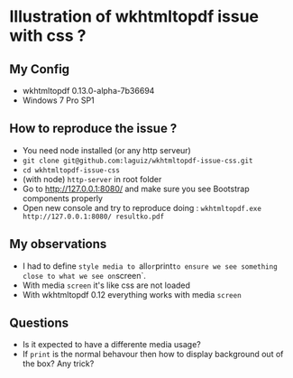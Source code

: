 
# Illustration of wkhtmltopdf issue with css ?

## My Config

- wkhtmltopdf 0.13.0-alpha-7b36694
- Windows 7 Pro SP1

## How to reproduce the issue ?

- You need node installed (or any http serveur)
- `git clone git@github.com:laguiz/wkhtmltopdf-issue-css.git`
- `cd wkhtmltopdf-issue-css`
- (with node) `http-server` in root folder
- Go to http://127.0.0.1:8080/ and make sure you see Bootstrap components properly
- Open new console and try to reproduce doing : `wkhtmltopdf.exe http://127.0.0.1:8080/ resultko.pdf`

## My observations

- I had to define `style media to `all` or `print` to ensure we see something close to what we see on `screen`.
- With media `screen` it's like css are not loaded
- With wkhtmltopdf 0.12 everything works with media `screen`

## Questions

- Is it expected to have a differente media usage?
- If `print` is the normal behavour then how to display background out of the box? Any trick?




